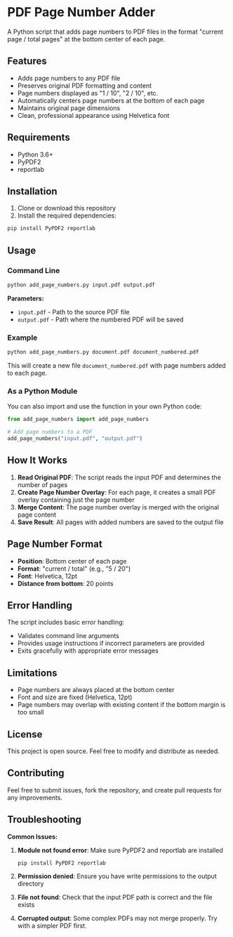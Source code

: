 # PDF Page Number Adder

A Python script that adds page numbers to PDF files in the format "current page / total pages" at the bottom center of each page.

## Features

- Adds page numbers to any PDF file
- Preserves original PDF formatting and content
- Page numbers displayed as "1 / 10", "2 / 10", etc.
- Automatically centers page numbers at the bottom of each page
- Maintains original page dimensions
- Clean, professional appearance using Helvetica font

## Requirements

- Python 3.6+
- PyPDF2
- reportlab

## Installation

1. Clone or download this repository
2. Install the required dependencies:

```bash
pip install PyPDF2 reportlab
```

## Usage

### Command Line

```bash
python add_page_numbers.py input.pdf output.pdf
```

**Parameters:**
- `input.pdf` - Path to the source PDF file
- `output.pdf` - Path where the numbered PDF will be saved

### Example

```bash
python add_page_numbers.py document.pdf document_numbered.pdf
```

This will create a new file `document_numbered.pdf` with page numbers added to each page.

### As a Python Module

You can also import and use the function in your own Python code:

```python
from add_page_numbers import add_page_numbers

# Add page numbers to a PDF
add_page_numbers("input.pdf", "output.pdf")
```

## How It Works

1. **Read Original PDF**: The script reads the input PDF and determines the number of pages
2. **Create Page Number Overlay**: For each page, it creates a small PDF overlay containing just the page number
3. **Merge Content**: The page number overlay is merged with the original page content
4. **Save Result**: All pages with added numbers are saved to the output file

## Page Number Format

- **Position**: Bottom center of each page
- **Format**: "current / total" (e.g., "5 / 20")
- **Font**: Helvetica, 12pt
- **Distance from bottom**: 20 points

## Error Handling

The script includes basic error handling:
- Validates command line arguments
- Provides usage instructions if incorrect parameters are provided
- Exits gracefully with appropriate error messages

## Limitations

- Page numbers are always placed at the bottom center
- Font and size are fixed (Helvetica, 12pt)
- Page numbers may overlap with existing content if the bottom margin is too small

## License

This project is open source. Feel free to modify and distribute as needed.

## Contributing

Feel free to submit issues, fork the repository, and create pull requests for any improvements.

## Troubleshooting

**Common Issues:**

1. **Module not found error**: Make sure PyPDF2 and reportlab are installed
   ```bash
   pip install PyPDF2 reportlab
   ```

2. **Permission denied**: Ensure you have write permissions to the output directory

3. **File not found**: Check that the input PDF path is correct and the file exists

4. **Corrupted output**: Some complex PDFs may not merge properly. Try with a simpler PDF first.
